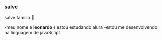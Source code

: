 ### salve
salve familia 👋

-meu nome é **leonardo** e estou estudando alura
-estou me desenvolvendo na linguagem de javaScript
